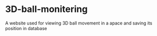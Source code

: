 # 3D-ball-monitering
A website used for viewing 3D ball movement in a apace and saving its position in database

